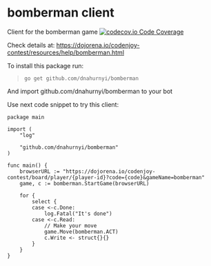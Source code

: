 # bomberman client
Client for the bomberman game
[![codecov.io Code Coverage](https://img.shields.io/codecov/c/github/dwyl/hapi-auth-jwt2.svg?maxAge=2592000)](https://codecov.io/github/dnahurnyi/bomberman?branch=master)

Check details at: https://dojorena.io/codenjoy-contest/resources/help/bomberman.html

To install this package run:
 > `go get github.com/dnahurnyi/bomberman`

And import github.com/dnahurnyi/bomberman to your bot

Use next code snippet to try this client:
```
package main

import (
	"log"

	"github.com/dnahurnyi/bomberman"
)

func main() {
	browserURL := "https://dojorena.io/codenjoy-contest/board/player/{player-id}?code={code}&gameName=bomberman"
	game, c := bomberman.StartGame(browserURL)

	for {
		select {
		case <-c.Done:
			log.Fatal("It's done")
		case <-c.Read:
			// Make your move
			game.Move(bomberman.ACT)
			c.Write <- struct{}{}
		}
	}
}

```
